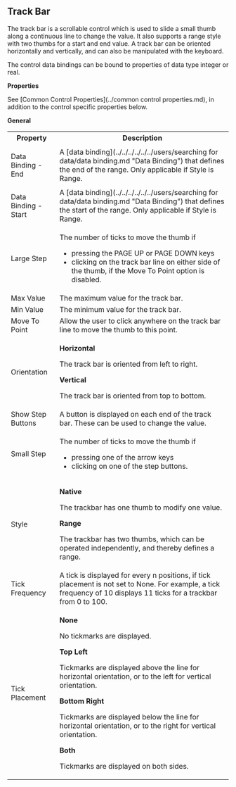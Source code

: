 ## Track Bar

The track bar is a scrollable control which is used to slide a small thumb along a continuous line to change the value. It also supports a range style with two thumbs for a start and end value. A track bar can be oriented horizontally and vertically, and can also be manipulated with the keyboard.

The control data bindings can be bound to properties of data type integer or real.

**Properties**

See [Common Control Properties](../common control properties.md), in addition to the control specific properties below.

**General**

<table style="WIDTH: 100%">

<tbody>

<tr>

<th>Property</th>

<th>Description</th>

</tr>

<tr>

<td>

<span style="FONT-WEIGHT: normal">Data Binding - End

</td>

<td>A [data binding](../../../../../../users/searching for data/data binding.md "Data Binding") that defines the end of the range. Only applicable if Style is Range.</td>

</tr>

<tr>

<td><span style="FONT-WEIGHT: normal">Data Binding - Start</td>

<td>A [data binding](../../../../../../users/searching for data/data binding.md "Data Binding") that defines the start of the range. Only applicable if Style is Range.</td>

</tr>

<tr>

<td><span style="FONT-WEIGHT: normal">Large Step</td>

<td>

The number of ticks to move the thumb if

*   pressing the PAGE UP or PAGE DOWN keys
*   clicking on the track bar line on either side of the thumb, if the Move To Point option is disabled.

</td>

</tr>

<tr>

<td><span style="FONT-WEIGHT: normal">Max Value</td>

<td>The maximum value for the track bar.</td>

</tr>

<tr>

<td><span style="FONT-WEIGHT: normal">Min Value</td>

<td>The minimum value for the track bar.</td>

</tr>

<tr>

<td><span style="FONT-WEIGHT: normal">Move To Point</td>

<td>Allow the user to click anywhere on the track bar line to move the thumb to this point.</td>

</tr>

<tr>

<td><span style="FONT-WEIGHT: normal">Orientation</td>

<td>

**Horizontal**

The track bar is oriented from left to right.

**Vertical**

The track bar is oriented from top to bottom.

</td>

</tr>

<tr>

<td><span style="FONT-WEIGHT: normal">Show Step Buttons</td>

<td>A button is displayed on each end of the track bar. These can be used to change the value.</td>

</tr>

<tr>

<td><span style="FONT-WEIGHT: normal">Small Step</td>

<td>

The number of ticks to move the thumb if

*   pressing one of the arrow keys
*   clicking on one of the step buttons.

</td>

</tr>

<tr>

<td><span style="FONT-WEIGHT: normal">Style</td>

<td>

**Native**

The trackbar has one thumb to modify one value.

**Range**

The trackbar has two thumbs, which can be operated independently, and thereby defines a range.

</td>

</tr>

<tr>

<td><span style="FONT-WEIGHT: normal">Tick Frequency</td>

<td>A tick is displayed for every n positions, if tick placement is not set to None. For example, a tick frequency of 10 displays 11 ticks for a trackbar from 0 to 100.</td>

</tr>

<tr>

<td><span style="FONT-WEIGHT: normal">Tick Placement</td>

<td>

**None**

No tickmarks are displayed.

**Top Left**

Tickmarks are displayed above the line for horizontal orientation, or to the left for vertical orientation.

**Bottom Right**

Tickmarks are displayed below the line for horizontal orientation, or to the right for vertical orientation.

**Both**

Tickmarks are displayed on both sides.

</td>

</tr>

</tbody>

</table>